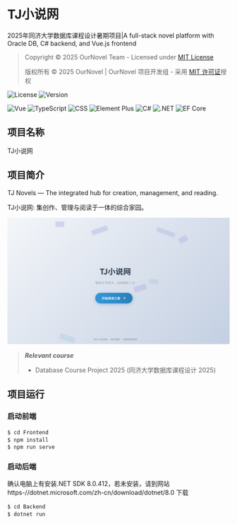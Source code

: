 # TJ小说网

2025年同济大学数据库课程设计暑期项目|A full-stack novel platform with Oracle DB, C# backend, and Vue.js frontend

> Copyright © 2025 OurNovel Team - Licensed under [MIT License](LICENSE)
>
> 版权所有 © 2025 OurNovel  | OurNovel 项目开发组 - 采用 [MIT 许可证](LICENSE)授权

![License](https://img.shields.io/badge/license-MIT-green)
![Version](https://img.shields.io/badge/version-1.0.0-blue)

<!-- 技术栈徽章 -->
![Vue](https://img.shields.io/badge/Vue-3.5.21-brightgreen)
![TypeScript](https://img.shields.io/badge/JavaScript-5.1-blue)
![CSS](https://img.shields.io/badge/CSS-3.3.3-blue)
![Element Plus](https://img.shields.io/badge/ElementPlus-2.3.1-purple)
![C#](https://img.shields.io/badge/C%23-8.0-blue)
![.NET](https://img.shields.io/badge/.NET-8.0-purple)
![EF Core](https://img.shields.io/badge/EF_Core-9.23.90-orange)

## 项目名称

TJ小说网

## 项目简介

TJ Novels — The integrated hub for creation, management, and reading.

TJ小说网: 集创作、管理与阅读于一体的综合家园。

![](assets/intro.png)

> ***Relevant course***  
>
> * Database Course Project 2025 (同济大学数据库课程设计 2025)



## 项目运行

### 启动前端

```bash
$ cd Frontend
$ npm install
$ npm run serve
```

### 启动后端

确认电脑上有安装.NET SDK 8.0.412，若未安装，请到网站https-//dotnet.microsoft.com/zh-cn/download/dotnet/8.0 下载

```bash
$ cd Backend
$ dotnet run
```
